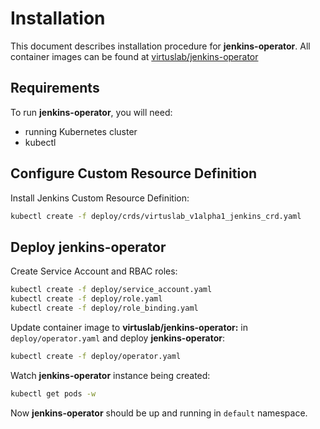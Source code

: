 # Installation

This document describes installation procedure for **jenkins-operator**.
All container images can be found at [virtuslab/jenkins-operator](https://hub.docker.com/r/virtuslab/jenkins-operator)

## Requirements
 
To run **jenkins-operator**, you will need:
- running Kubernetes cluster
- kubectl

## Configure Custom Resource Definition 

Install Jenkins Custom Resource Definition:

```bash
kubectl create -f deploy/crds/virtuslab_v1alpha1_jenkins_crd.yaml
```

## Deploy jenkins-operator

Create Service Account and RBAC roles:

```bash
kubectl create -f deploy/service_account.yaml
kubectl create -f deploy/role.yaml
kubectl create -f deploy/role_binding.yaml
```

Update container image to **virtuslab/jenkins-operator:<version>** in `deploy/operator.yaml` and deploy **jenkins-operator**:

```bash
kubectl create -f deploy/operator.yaml
```

Watch **jenkins-operator** instance being created:

```bash
kubectl get pods -w
```

Now **jenkins-operator** should be up and running in `default` namespace.



